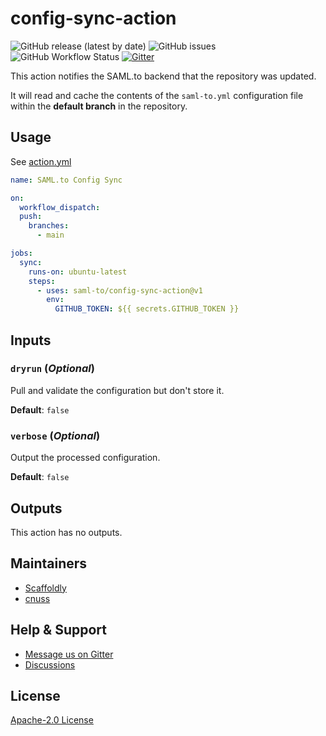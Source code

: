 # config-sync-action

![GitHub release (latest by date)](https://img.shields.io/github/v/release/saml-to/config-sync-action?label=version) ![GitHub issues](https://img.shields.io/github/issues/saml-to/config-sync-action) ![GitHub Workflow Status](https://img.shields.io/github/workflow/status/saml-to/config-sync-action/Push%20to%20Main) [![Gitter](https://img.shields.io/gitter/room/saml-to/config-sync-action)](https://gitter.im/saml-to/config-sync-action)

This action notifies the SAML.to backend that the repository was updated.

It will read and cache the contents of the `saml-to.yml` configuration file within the **default branch** in the repository.

## Usage

See [action.yml](action.yml)

```yaml
name: SAML.to Config Sync

on:
  workflow_dispatch:
  push:
    branches:
      - main

jobs:
  sync:
    runs-on: ubuntu-latest
    steps:
      - uses: saml-to/config-sync-action@v1
        env:
          GITHUB_TOKEN: ${{ secrets.GITHUB_TOKEN }}
```

## Inputs

### `dryrun` (_Optional_)

Pull and validate the configuration but don't store it.

**Default**: `false`

### `verbose` (_Optional_)

Output the processed configuration.

**Default**: `false`

## Outputs

This action has no outputs.

## Maintainers

- [Scaffoldly](https://github.com/scaffoldly)
- [cnuss](https://github.com/cnuss)

## Help & Support

- [Message us on Gitter](https://gitter.im/saml-to/config-sync-action)
- [Discussions](https://github.com/saml-to/config-sync-action/discussions)

## License

[Apache-2.0 License](LICENSE)
